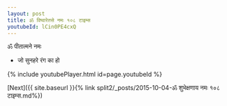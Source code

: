 ```yaml
---
layout: post
title: ॐ विष्वारेतसे नमः १०८ टाइम्स
youtubeId: lCin0PE4cxQ
---
```

 
 
 ॐ पीतात्मने नमः  
 
 -  जो सुनहरे रंग का हो 
 
  
 
  
 
 
 
 
 
 


{% include youtubePlayer.html id=page.youtubeId %}
 
[Next]({{ site.baseurl }}{% link  split2/_posts/2015-10-04-ॐ शुभेक्षणाय नमः १०८ टाइम्स.md%})
 
